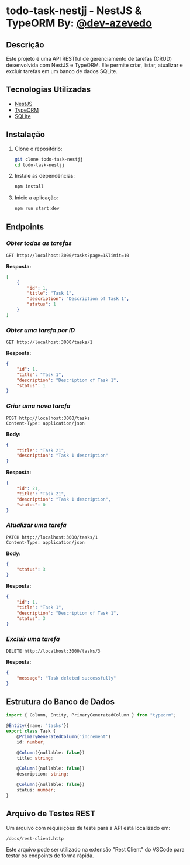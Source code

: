 # todo-task-nestjj - NestJS & TypeORM By: [@dev-azevedo](https://linkedin.com/in/dev-azevedo)

## Descrição

Este projeto é uma API RESTful de gerenciamento de tarefas (CRUD) desenvolvida com NestJS e TypeORM. Ele permite criar, listar, atualizar e excluir tarefas em um banco de dados SQLite.

## Tecnologias Utilizadas

- [NestJS](https://nestjs.com/)
- [TypeORM](https://typeorm.io/)
- [SQLite](https://www.sqlite.org/)

## Instalação

1. Clone o repositório:

   ```sh
   git clone todo-task-nestjj
   cd todo-task-nestjj
   ```

2. Instale as dependências:

   ```sh
   npm install
   ```

3. Inicie a aplicação:

   ```sh
   npm run start:dev
   ```

## Endpoints

### *Obter todas as tarefas*

```http
GET http://localhost:3000/tasks?page=1&limit=10
```

**Resposta:**

```json
[
    {
        "id": 1,
        "title": "Task 1",
        "description": "Description of Task 1",
        "status": 1
    }
]
```

### *Obter uma tarefa por ID*

```http
GET http://localhost:3000/tasks/1
```

**Resposta:**

```json
{
    "id": 1,
    "title": "Task 1",
    "description": "Description of Task 1",
    "status": 1
}
```

### *Criar uma nova tarefa*

```http
POST http://localhost:3000/tasks
Content-Type: application/json
```

**Body:**

```json
{
    "title": "Task 21",
    "description": "Task 1 description"
}
```

**Resposta:**

```json
{
    "id": 21,
    "title": "Task 21",
    "description": "Task 1 description",
    "status": 0
}
```

### *Atualizar uma tarefa*

```http
PATCH http://localhost:3000/tasks/1
Content-Type: application/json
```

**Body:**

```json
{
    "status": 3
}
```

**Resposta:**

```json
{
    "id": 1,
    "title": "Task 1",
    "description": "Description of Task 1",
    "status": 3
}
```

### *Excluir uma tarefa*

```http
DELETE http://localhost:3000/tasks/3
```

**Resposta:**

```json
{
    "message": "Task deleted successfully"
}
```

## Estrutura do Banco de Dados

```typescript
import { Column, Entity, PrimaryGeneratedColumn } from "typeorm";

@Entity({name: 'tasks'})
export class Task {
    @PrimaryGeneratedColumn('increment')
    id: number;

    @Column({nullable: false})
    title: string;

    @Column({nullable: false})
    description: string;

    @Column({nullable: false})
    status: number;
}
```

## Arquivo de Testes REST

Um arquivo com requisições de teste para a API está localizado em:

```
/docs/rest-client.http
```

Este arquivo pode ser utilizado na extensão "Rest Client" do VSCode para testar os endpoints de forma rápida.

